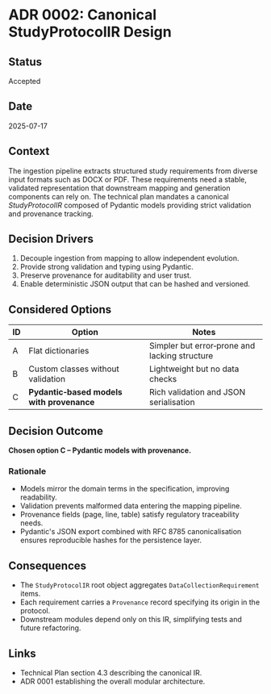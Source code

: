 # ADR 0002: Canonical StudyProtocolIR Design

## Status
Accepted

## Date
2025-07-17

## Context
The ingestion pipeline extracts structured study requirements from diverse input formats such as DOCX or PDF. These requirements need a stable, validated representation that downstream mapping and generation components can rely on. The technical plan mandates a canonical *StudyProtocolIR* composed of Pydantic models providing strict validation and provenance tracking.

## Decision Drivers
1. Decouple ingestion from mapping to allow independent evolution.
2. Provide strong validation and typing using Pydantic.
3. Preserve provenance for auditability and user trust.
4. Enable deterministic JSON output that can be hashed and versioned.

## Considered Options
| ID | Option | Notes |
|----|--------|-------|
|A|Flat dictionaries|Simpler but error‑prone and lacking structure|
|B|Custom classes without validation|Lightweight but no data checks|
|C|**Pydantic‑based models with provenance**|Rich validation and JSON serialisation|

## Decision Outcome
**Chosen option C – Pydantic models with provenance.**

### Rationale
* Models mirror the domain terms in the specification, improving readability.
* Validation prevents malformed data entering the mapping pipeline.
* Provenance fields (page, line, table) satisfy regulatory traceability needs.
* Pydantic's JSON export combined with RFC 8785 canonicalisation ensures reproducible hashes for the persistence layer.

## Consequences
* The `StudyProtocolIR` root object aggregates `DataCollectionRequirement` items.
* Each requirement carries a `Provenance` record specifying its origin in the protocol.
* Downstream modules depend only on this IR, simplifying tests and future refactoring.

## Links
* Technical Plan section 4.3 describing the canonical IR.
* ADR 0001 establishing the overall modular architecture.
